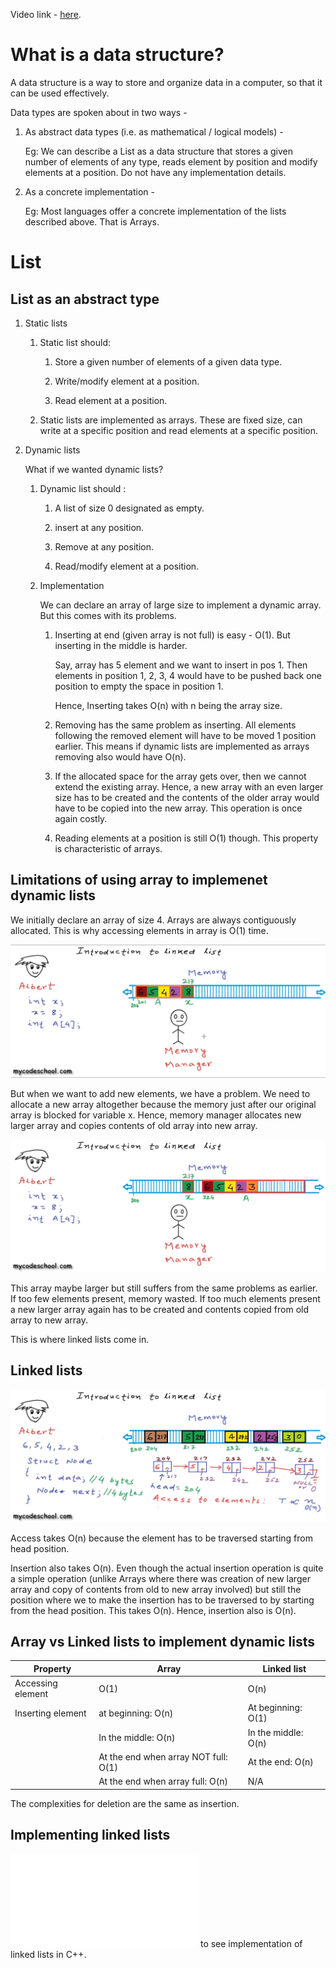 Video link - [here](https://youtu.be/B31LgI4Y4DQ?si=oa6n955r3aYjZmtW). 

# What is a data structure?
A data structure is a way to store and organize data in a computer, so that it can be used effectively. 

Data types are spoken about in two ways - 

1. As abstract data types (i.e. as mathematical / logical models) - 

    Eg: We can describe a List as a data structure that stores a given number of elements of any type, reads element by position and modify elements at a position. Do not have any implementation details. 

1. As a concrete implementation - 

    Eg: Most languages offer a concrete implementation of the lists described above. That is Arrays. 

# List 

## List as an abstract type

1. Static lists

    1. Static list should: 

        1. Store a given number of elements of a given data type. 

        1. Write/modify element at a position. 

        1. Read element at a position. 

    1. Static lists are implemented as arrays. These are fixed size, can write at a specific position and read elements at a specific position. 

1. Dynamic lists

    What if we wanted dynamic lists?

    1. Dynamic list should : 

        1. A list of size 0 designated as empty. 

        1. insert at any position. 

        1. Remove at any position. 

        1. Read/modify element at a position. 
    
    1. Implementation

        We can declare an array of large size to implement a dynamic array. But this comes with its problems. 

        1. Inserting at end (given array is not full) is easy - O(1). But inserting in the middle is harder. 

            Say, array has 5 element and we want to insert in pos 1. Then elements in position 1, 2, 3, 4 would have to be pushed back one position to empty the space in position 1. 

            Hence, Inserting takes O(n) with n being the array size. 

        1. Removing has the same problem as inserting. All elements following the removed element will have to be moved 1 position earlier. This means if dynamic lists are implemented as arrays removing also would have O(n).

        1. If the allocated space for the array gets over, then we cannot extend the existing array. Hence, a new array with an even larger size has to be created and the contents of the older array would have to be copied into the new array. This operation is once again costly. 

        1. Reading elements at a position is still O(1) though. This property is characteristic of arrays. 

## Limitations of using array to implemenet dynamic lists

We initially declare an array of size 4. Arrays are always contiguously allocated. This is why accessing elements in array is O(1) time. 

![](/data_structures_in_cpp/images/1_array_impl_of_dynamic_list.png)

But when we want to add new elements, we have a problem. We need to allocate a new array altogether because the memory just after our original array is blocked for variable x. Hence, memory manager allocates new larger array and copies contents of old array into new array. 

![](/data_structures_in_cpp/images/2_reallocating_array.png)

This array maybe larger but still suffers from the same problems as earlier. If too few elements present, memory wasted. If too much elements present a new larger array again has to be created and contents copied from old array to new array. 

This is where linked lists come in. 

## Linked lists

![](/data_structures_in_cpp/images/3_linked_list_intro.png)

Access takes O(n) because the element has to be traversed starting from head position. 

Insertion also takes O(n). Even though the actual insertion operation is quite a simple operation (unlike Arrays where there was creation of new larger array and copy of contents from old to new array involved) but still the position where we to make the insertion has to be traversed to by starting from the head position. This takes O(n). Hence, insertion also is O(n).

## Array vs Linked lists to implement dynamic lists

|Property|Array|Linked list|
|-|-|-|
|Accessing element|O(1)|O(n)|
|Inserting element| at beginning: O(n) | At beginning: O(1) |
|  | In the middle: O(n) | In the middle: O(n) |
|  | At the end when array NOT full: O(1) | At the end: O(n) |
|  | At the end when array full: O(n) | N/A |

The complexities for deletion are the same as insertion. 

## Implementing linked lists

![Click here](/data_structures_in_cpp/code/linked_list_implementation/1_linked_list_implementation.cpp)  to see implementation of linked lists in C++.


